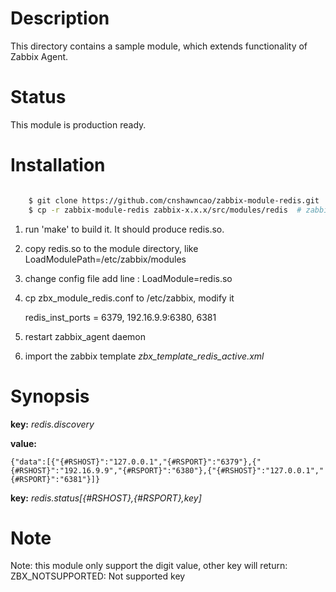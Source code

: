 Description
===========

This directory contains a sample module, which extends functionality of Zabbix Agent. 

Status
======

This module is production ready.

Installation
============

```bash

	$ git clone https://github.com/cnshawncao/zabbix-module-redis.git
	$ cp -r zabbix-module-redis zabbix-x.x.x/src/modules/redis	# zabbix-x.x.x is zabbix version
```

1. run 'make' to build it. It should produce redis.so.

1. copy redis.so to the module directory, like LoadModulePath=/etc/zabbix/modules

1. change config file add line : LoadModule=redis.so

1. cp zbx_module_redis.conf to /etc/zabbix, modify it


    redis_inst_ports = 6379, 192.16.9.9:6380, 6381 

1. restart zabbix_agent daemon

1. import the zabbix template *zbx_template_redis_active.xml*

Synopsis
========

**key:** *redis.discovery*

**value:**

    {"data":[{"{#RSHOST}":"127.0.0.1","{#RSPORT}":"6379"},{"{#RSHOST}":"192.16.9.9","{#RSPORT}":"6380"},{"{#RSHOST}":"127.0.0.1","{#RSPORT}":"6381"}]}
    
**key:** *redis.status[{#RSHOST},{#RSPORT},key]*

Note
===

Note: this module only support the digit value, other key will return: ZBX_NOTSUPPORTED: Not supported key
